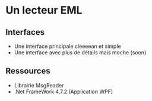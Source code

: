 # Un lecteur EML

## Interfaces 

- Une interface principale cleeeean et simple
- Une interface avec plus de détails mais moche (soon)

## Ressources 

- Librairie MsgReader 
- .Net FrameWork 4.7.2 (Application WPF)